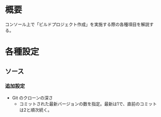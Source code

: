 # 概要
コンソール上で「ビルドプロジェクト作成」を実施する際の各種項目を解説する。

# 各種設定
## ソース
### 追加設定
- Git のクローンの深さ
  - コミットされた最新バージョンの数を指定。最新は1で、直前のコミットは2と順次続く。

